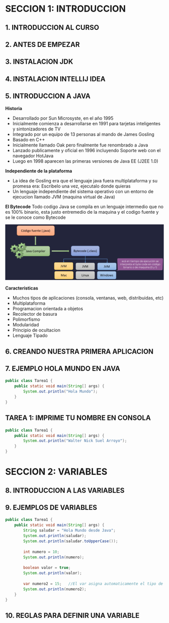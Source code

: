 # SECCION 1: INTRODUCCION
## 1. INTRODUCCION AL CURSO
## 2. ANTES DE EMPEZAR
## 3. INSTALACION JDK
## 4. INSTALACION INTELLIJ IDEA
## 5. INTRODUCCION A JAVA

**Historia**
- Desarrollado por Sun Microsyste, en el año 1995
- Inicialmente comienza a desarrollarse en 1991 para tarjetas inteligentes y sintonizadores de TV
- Integrado por un equipo de 13 personas al mando de James Gosling
- Basado en C++
- Inicialmente llamado Oak pero finalmente fue renombrado a Java
- Lanzado publicamente y oficial en 1996 incluyendo Soporte web con el navegador HotJava
- Luego en 1998 aparecen las primeras versiones de Java EE (J2EE 1.0)

**Independiente de la plataforma**
- La idea de Gosling era que el lenguaje java fuera multiplataforma y su promesa era: Escribelo una vez, ejecutalo donde quieras
- Un lenguaje independiente del sistema operativo con un entorno de ejecucion llamado JVM (maquina virtual de Java)

**El Bytecode**
Todo codigo Java se compila en un lenguaje intermedio que no es 100% binario, esta justo entremedio de la maquina y el codigo fuente y se le conoce como Bytecode

![](Imagenes/1.PNG)

**Caracteristicas**
- Muchos tipos de aplicaciones (consola, ventanas, web, distribuidas, etc)
- Multiplataforma
- Programacion orientada a objetos
- Recolector de basura
- Polimorfismo
- Modularidad
- Principio de ocultacion
- Lenguaje Tipado



## 6. CREANDO NUESTRA PRIMERA APLICACION
## 7. EJEMPLO HOLA MUNDO EN JAVA
```java
public class Tarea1 {
    public static void main(String[] args) {
        System.out.println("Hola Mundo");
    }
}
```

## TAREA 1: IMPRIME TU NOMBRE EN CONSOLA
```java
public class Tarea1 {
    public static void main(String[] args) {
        System.out.println("Walter Nick Suel Arroyo");
    }
}
```

# SECCION 2: VARIABLES

## 8. INTRODUCCION A LAS VARIABLES

## 9. EJEMPLOS DE VARIABLES
```java
public class Tarea1 {
    public static void main(String[] args) {
        String saludar = "Hola Mundo desde Java";
        System.out.println(saludar);
        System.out.println(saludar.toUpperCase());

        int numero = 10;
        System.out.println(numero);

        boolean valor = true;
        System.out.println(valor);

        var numero2 = 15;   //El var asigna automaticamente el tipo de dato de la variable
        System.out.println(numero2);
    }
}
```

## 10. REGLAS PARA DEFINIR UNA VARIABLE

